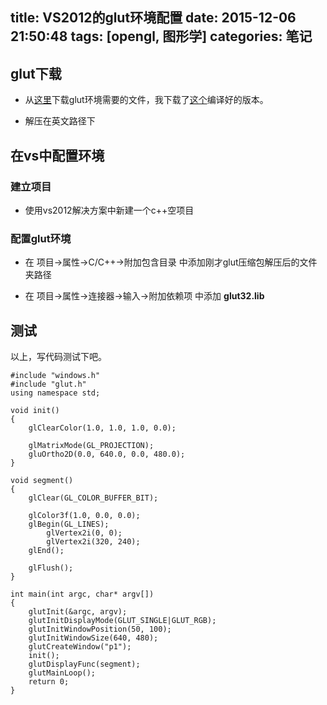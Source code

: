 title: VS2012的glut环境配置
date: 2015-12-06 21:50:48
tags: [opengl, 图形学]
categories: 笔记
---

## glut下载

- 从[这里](https://www.opengl.org/resources/libraries/glut/glut_downloads.php)下载glut环境需要的文件，我下载了[这个](https://www.opengl.org/resources/libraries/glut/glutdlls37beta.zip)编译好的版本。

- 解压在英文路径下

## 在vs中配置环境

### 建立项目

- 使用vs2012解决方案中新建一个c++空项目

### 配置glut环境

- 在 项目->属性->C/C++->附加包含目录 中添加刚才glut压缩包解压后的文件夹路径

- 在 项目->属性->连接器->输入->附加依赖项 中添加 __glut32.lib__

## 测试

以上，写代码测试下吧。

    #include "windows.h"
    #include "glut.h"
    using namespace std;

    void init()
    {
        glClearColor(1.0, 1.0, 1.0, 0.0);

        glMatrixMode(GL_PROJECTION);
        gluOrtho2D(0.0, 640.0, 0.0, 480.0);
    }

    void segment()
    {
        glClear(GL_COLOR_BUFFER_BIT);

        glColor3f(1.0, 0.0, 0.0);
        glBegin(GL_LINES);
            glVertex2i(0, 0);
            glVertex2i(320, 240);
        glEnd();

        glFlush();
    }

    int main(int argc, char* argv[])
    {
        glutInit(&argc, argv);
        glutInitDisplayMode(GLUT_SINGLE|GLUT_RGB);
        glutInitWindowPosition(50, 100);
        glutInitWindowSize(640, 480);
        glutCreateWindow("p1");
        init();
        glutDisplayFunc(segment);
        glutMainLoop();
        return 0;
    }

